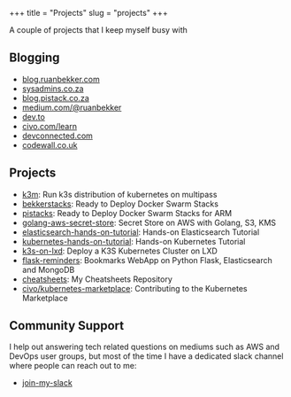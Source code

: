 +++
title = "Projects"
slug = "projects"
+++

A couple of projects that I keep myself busy with

## Blogging

* [blog.ruanbekker.com](https://blog.ruanbekker.com)
* [sysadmins.co.za](https://sysadmins.co.za)
* [blog.pistack.co.za](https://blog.pistack.co.za)
* [medium.com/@ruanbekker](https://medium.com/@ruanbekker)
* [dev.to](https://dev.to/ruanbekker)
* [civo.com/learn](https://www.civo.com/learn/setup-a-3-node-docker-swarm)
* [devconnected.com](https://devconnected.com/author/ruan_bekker/)
* [codewall.co.uk](https://www.codewall.co.uk/author/ruanbekker/)

## Projects

* [k3m](https://github.com/ruanbekker/k3m): Run k3s distribution of kubernetes on multipass
* [bekkerstacks](https://github.com/bekkerstacks): Ready to Deploy Docker Swarm Stacks
* [pistacks](https://github.com/pistacks?tab=repositories): Ready to Deploy Docker Swarm Stacks for ARM
* [golang-aws-secret-store](https://github.com/ruanbekker/golang-aws-secret-store): Secret Store on AWS with Golang, S3, KMS
* [elasticsearch-hands-on-tutorial](https://github.com/ruanbekker/elasticsearch-demo): Hands-on Elasticsearch Tutorial
* [kubernetes-hands-on-tutorial](https://github.com/ruanbekker/kubernetes-hands-on-demo): Hands-on Kubernetes Tutorial
* [k3s-on-lxd](https://github.com/ruanbekker/k3s-on-lxd): Deploy a K3S Kubernetes Cluster on LXD
* [flask-reminders](https://github.com/ruanbekker/flask-reminders): Bookmarks WebApp on Python Flask, Elasticsearch and MongoDB
* [cheatsheets](https://github.com/ruanbekker/cheatsheets): My Cheatsheets Repository
* [civo/kubernetes-marketplace](https://github.com/civo/kubernetes-marketplace): Contributing to the Kubernetes Marketplace

## Community Support

I help out answering tech related questions on mediums such as AWS and DevOps user groups, but most of the time I have a dedicated slack channel where people can reach out to me:

* [join-my-slack](https://linux-hackers-slack.herokuapp.com)
